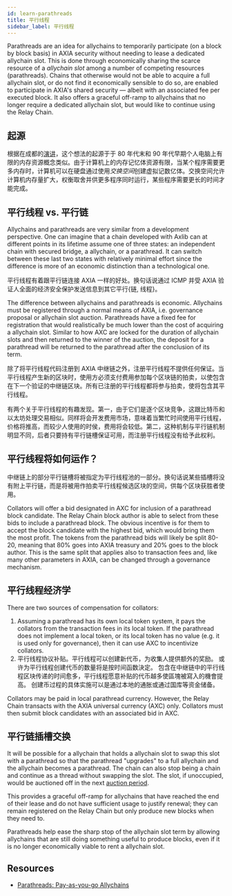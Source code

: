 ```yaml
---
id: learn-parathreads
title: 平行线程
sidebar_label: 平行线程
---
```


Parathreads are an idea for allychains to temporarily participate (on a block by block basis) in AXIA security without needing to lease a dedicated allychain slot. This is done through economically sharing the scarce resource of a _allychain slot_ among a number of competing resources (parathreads). Chains that otherwise would not be able to acquire a full allychain slot, or do not find it economically sensible to do so, are enabled to participate in AXIA's shared security &mdash; albeit with an associated fee per executed block. It also offers a graceful off-ramp to allychains that no longer require a dedicated allychain slot, but would like to continue using the Relay Chain.

## 起源

根据在成都的[演讲](https://v.douyu.com/show/a4Jj7llO5q47Dk01)，这个想法的起源于于 80 年代末和 90 年代早期个人电脑上有限的内存资源概念类似。由于计算机上的内存记忆体资源有限，当某个程序需要更多内存时，计算机可以在硬盘通过使用*交换空间*创建虚拟记数亿体。交换空间允许计算机内存量扩大，权衡取舍并供更多程序同时运行，某些程序需要更长的时间才能完成。

## 平行线程 vs. 平行链

Allychains and parathreads are very similar from a development perspective. One can imagine that a chain developed with Axlib can at different points in its lifetime assume one of three states: an independent chain with secured bridge, a allychain, or a parathread. It can switch between these last two states with relatively minimal effort since the difference is more of an economic distinction than a technological one.

平行线程有着跟平行链连接 AXIA 一样的好处。换句话说通过 ICMP 并受 AXIA 验证人全面的经济安全保护发送信息到其它平行{链, 线程}。

The difference between allychains and parathreads is economic. Allychains must be registered through a normal means of AXIA, i.e. governance proposal or allychain slot auction. Parathreads have a fixed fee for registration that would realistically be much lower than the cost of acquiring a allychain slot. Similar to how AXC are locked for the duration of allychain slots and then returned to the winner of the auction, the deposit for a parathread will be returned to the parathread after the conclusion of its term.

除了将平行线程代码注册到 AXIA 中继链之外，注册平行线程不提供任何保证。当平行线程产生新的区块时，使用方必须支付费用参加每个区块链的拍卖，以使包含在下一个验证的中继链区块。所有已注册的平行线程都将参与拍卖，使将包含其平行线程。

有两个关于平行线程的有趣发现。第一，由于它们是逐个区块竞争，这跟比特币和以太坊处理交易相似。同样将会开发费用市场，意味着当繁忙时间使用平行线程，价格将推高，而较少人使用的时侯，费用将会较低。第二，这种机制与平行链机制明显不同，后者只要持有平行链槽保证可用，而注册平行线程没有给予此权利。

## 平行线程将如何运作？

中继链上的部分平行链槽将被指定为平行线程池的一部分。换句话说某些插槽将没有附上平行链，而是将被用作拍卖平行线程候选区块的空间，供每个区块获胜者使用。

Collators will offer a bid designated in AXC for inclusion of a parathread block candidate. The Relay Chain block author is able to select from these bids to include a parathread block. The obvious incentive is for them to accept the block candidate with the highest bid, which would bring them the most profit. The tokens from the parathread bids will likely be split 80-20, meaning that 80% goes into AXIA treasury and 20% goes to the block author. This is the same split that applies also to transaction fees and, like many other parameters in AXIA, can be changed through a governance mechanism.

## 平行线程经济学

There are two sources of compensation for collators:

1. Assuming a parathread has its own local token system, it pays the collators from the transaction fees in its local token. If the parathread does not implement a local token, or its local token has no value (e.g. it is used only for governance), then it can use AXC to incentivize collators.
2. 平行线程协议补贴。平行线程可以创建新代币，为收集人提供额外的奖励。 或许为平行线程创建代币的数量将是按时间函数決定。 包含在中继链中的平行线程区块传递的时间愈多，平行线程愿意补贴的代币越多使區塊被寫入的機會提高。 创建币过程的具体实施可以是通过本地的通胀或通过国库等资金储备。

Collators may be paid in local parathread currency. However, the Relay Chain transacts with the AXIA universal currency (AXC) only. Collators must then submit block candidates with an associated bid in AXC.

## 平行链插槽交换

It will be possible for a allychain that holds a allychain slot to swap this slot with a parathread so that the parathread "upgrades" to a full allychain and the allychain becomes a parathread. The chain can also stop being a chain and continue as a thread without swapping the slot. The slot, if unoccupied, would be auctioned off in the next [auction period](learn-auction).

This provides a graceful off-ramp for allychains that have reached the end of their lease and do not have sufficient usage to justify renewal; they can remain registered on the Relay Chain but only produce new blocks when they need to.

Parathreads help ease the sharp stop of the allychain slot term by allowing allychains that are still doing something useful to produce blocks, even if it is no longer economically viable to rent a allychain slot.

## Resources

- [Parathreads: Pay-as-you-go Allychains](https://medium.com/AXIA.network/parathreads-pay-as-you-go-allychains-7440d23dde06)
